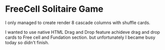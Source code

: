 # FreeCell Solitaire Game

I only managed to create render 8 cascade columns with shuffle cards. 

I wanted to use native HTML Drag and Drop feature achideve drag and drop cards to Free cell and Fundation section. but unfortunately
I became busy today so didn't finish.

